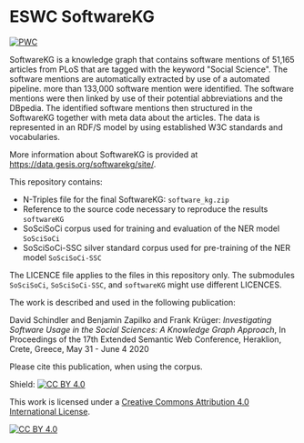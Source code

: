 # ESWC SoftwareKG

[![PWC](https://img.shields.io/endpoint.svg?url=https://paperswithcode.com/badge/investigating-software-usage-in-the-social/named-entity-recognition-on-soscisoci)](https://paperswithcode.com/sota/named-entity-recognition-on-soscisoci?p=investigating-software-usage-in-the-social)

SoftwareKG is a knowledge graph that contains software mentions of 51,165 articles from PLoS that are tagged with the keyword "Social Science".
The software mentions are automatically extracted by use of a automated pipeline. more than 133,000 software mention were identified.
The software mentions were then linked by use of their potential abbreviations and the DBpedia.
The identified software mentions then structured in the SoftwareKG together with meta data about the articles.
The data is represented in an RDF/S model by using established W3C standards and vocabularies.

More information about SoftwareKG is provided at https://data.gesis.org/softwarekg/site/.


This repository contains:

* N-Triples file for the final SoftwareKG: `software_kg.zip`
* Reference to the source code necessary to reproduce the results `softwareKG`
* SoSciSoCi corpus used for training and evaluation of the NER model `SoSciSoCi`
* SoSciSoCi-SSC silver standard corpus used for pre-training of the NER model `SoSciSoCi-SSC`

The LICENCE file applies to the files in this repository only.
The submodules `SoSciSoCi`, `SoSciSoCi-SSC`, and `softwareKG` might use different LICENCES.


The work is described and used in the following publication:

David Schindler and Benjamin Zapilko and Frank Krüger:
*Investigating Software Usage in the Social Sciences: A Knowledge Graph Approach*,
In Proceedings of the 17th Extended Semantic Web Conference,
Heraklion, Crete, Greece,
May 31 - June 4 2020

Please cite this publication, when using the corpus.

Shield: [![CC BY 4.0][cc-by-shield]][cc-by]

This work is licensed under a [Creative Commons Attribution 4.0 International
License][cc-by].

[![CC BY 4.0][cc-by-image]][cc-by]

[cc-by]: http://creativecommons.org/licenses/by/4.0/
[cc-by-image]: https://i.creativecommons.org/l/by/4.0/88x31.png
[cc-by-shield]: https://img.shields.io/badge/License-CC%20BY%204.0-lightgrey.svg
